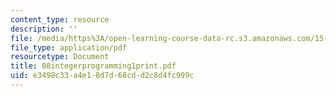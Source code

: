 ```yaml
---
content_type: resource
description: ''
file: /media/https%3A/open-learning-course-data-rc.s3.amazonaws.com/15-057-systems-optimization-spring-2003/e3498c33a4e18d7d68cdd2c8d4fc999c_08integerprogramming1print.pdf
file_type: application/pdf
resourcetype: Document
title: 08integerprogramming1print.pdf
uid: e3498c33-a4e1-8d7d-68cd-d2c8d4fc999c
---
```

